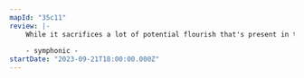 ```yaml
---
mapId: "35c11"
review: |-
    While it sacrifices a lot of potential flourish that's present in the song, the simple danciness of this map plays well to a very accessible dance map.  The lights are superb as well! Great job ramenator!
    
    - symphonic -
startDate: "2023-09-21T18:00:00.000Z"
---
```

